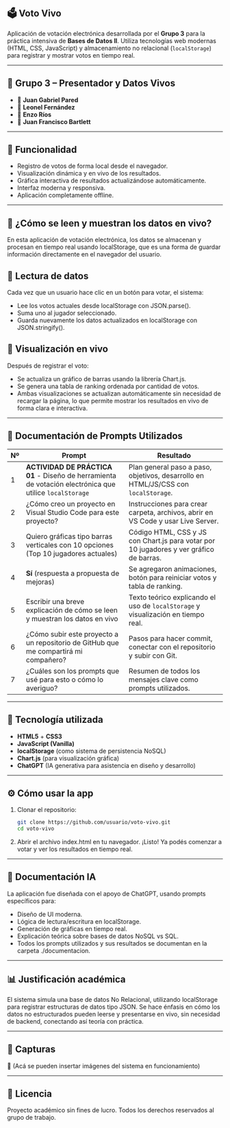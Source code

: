 ## 🗳️ Voto Vivo
Aplicación de votación electrónica desarrollada por el **Grupo 3** para la práctica intensiva de **Bases de Datos II**. Utiliza tecnologías web modernas (HTML, CSS, JavaScript) y almacenamiento no relacional (`localStorage`) para registrar y mostrar votos en tiempo real.

---

## 👥 Grupo 3 – Presentador y Datos Vivos
- 👤 **Juan Gabriel Pared**
- 👤 **Leonel Fernández**
- 👤 **Enzo Ríos**
- 👤 **Juan Francisco Bartlett**

---

## 🚀 Funcionalidad
- Registro de votos de forma local desde el navegador.
- Visualización dinámica y en vivo de los resultados.
- Gráfica interactiva de resultados actualizándose automáticamente.
- Interfaz moderna y responsiva.
- Aplicación completamente offline.

---

## 📡 ¿Cómo se leen y muestran los datos en vivo?
En esta aplicación de votación electrónica, los datos se almacenan y procesan en tiempo real usando localStorage, que es una forma de guardar información directamente en el navegador del usuario.

## 🔹 Lectura de datos
Cada vez que un usuario hace clic en un botón para votar, el sistema:
- Lee los votos actuales desde localStorage con JSON.parse().
- Suma uno al jugador seleccionado.
- Guarda nuevamente los datos actualizados en localStorage con JSON.stringify().

## 🔹 Visualización en vivo
Después de registrar el voto:
- Se actualiza un gráfico de barras usando la librería Chart.js.
- Se genera una tabla de ranking ordenada por cantidad de votos.
- Ambas visualizaciones se actualizan automáticamente sin necesidad de recargar la página, lo que permite mostrar los resultados en vivo de forma clara e interactiva.

---

## 📄 Documentación de Prompts Utilizados

| Nº | Prompt                                                                 | Resultado                                                                 |
|----|------------------------------------------------------------------------|---------------------------------------------------------------------------|
| 1  | **ACTIVIDAD DE PRÁCTICA 01** - Diseño de herramienta de votación electrónica que utilice `localStorage` | Plan general paso a paso, objetivos, desarrollo en HTML/JS/CSS con `localStorage`. |
| 2  | ¿Cómo creo un proyecto en Visual Studio Code para este proyecto?      | Instrucciones para crear carpeta, archivos, abrir en VS Code y usar Live Server. |
| 3  | Quiero gráficas tipo barras verticales con 10 opciones (Top 10 jugadores actuales) | Código HTML, CSS y JS con Chart.js para votar por 10 jugadores y ver gráfico de barras. |
| 4  | **Sí** (respuesta a propuesta de mejoras)                             | Se agregaron animaciones, botón para reiniciar votos y tabla de ranking. |
| 5  | Escribir una breve explicación de cómo se leen y muestran los datos en vivo | Texto teórico explicando el uso de `localStorage` y visualización en tiempo real. |
| 6  | ¿Cómo subir este proyecto a un repositorio de GitHub que me compartirá mi compañero? | Pasos para hacer commit, conectar con el repositorio y subir con Git. |
| 7  | ¿Cuáles son los prompts que usé para esto o cómo lo averiguo?         | Resumen de todos los mensajes clave como prompts utilizados. |

---

## 🧠 Tecnología utilizada
- **HTML5** + **CSS3**  
- **JavaScript (Vanilla)**  
- **localStorage** (como sistema de persistencia NoSQL)  
- **Chart.js** (para visualización gráfica)  
- **ChatGPT** (IA generativa para asistencia en diseño y desarrollo)

---

## ⚙️ Cómo usar la app
1. Clonar el repositorio:
   ```bash
   git clone https://github.com/usuario/voto-vivo.git
   cd voto-vivo
2. Abrir el archivo index.html en tu navegador.
¡Listo! Ya podés comenzar a votar y ver los resultados en tiempo real.

---

## 📄 Documentación IA
La aplicación fue diseñada con el apoyo de ChatGPT, usando prompts específicos para:
- Diseño de UI moderna.
- Lógica de lectura/escritura en localStorage.
- Generación de gráficas en tiempo real.
- Explicación teórica sobre bases de datos NoSQL vs SQL.
- Todos los prompts utilizados y sus resultados se documentan en la carpeta ./documentacion.

---

## 📊 Justificación académica
El sistema simula una base de datos No Relacional, utilizando localStorage para registrar estructuras de datos tipo JSON. Se hace énfasis en cómo los datos no estructurados pueden leerse y presentarse en vivo, sin necesidad de backend, conectando así teoría con práctica.

---

## 📸 Capturas
📍 (Acá se pueden insertar imágenes del sistema en funcionamiento)

---

## 📢 Licencia
Proyecto académico sin fines de lucro. Todos los derechos reservados al grupo de trabajo.
